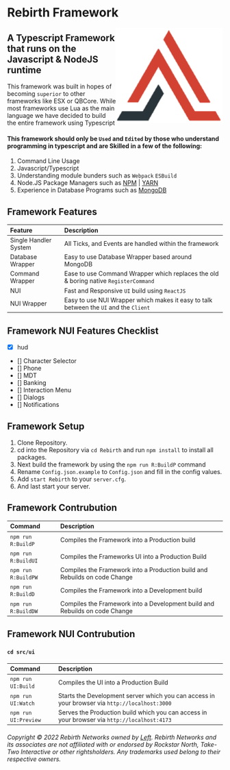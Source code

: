 # Rebirth Framework

<img src="./src/code/assets/rebirth.png" style="right:0" align="right" width="250px">

## A Typescript Framework that runs on the Javascript & NodeJS runtime

This framework was built in hopes of becoming `superior` to other frameworks like ESX or QBCore. While most frameworks use Lua as the main language we have decided to build the entire framework using Typescript

#### This framework should only be `Used` and `Edited` by those who understand programming in typescript and are Skilled in a few of the following: 

1. Command Line Usage
2. Javascript/Typescript
3. Understanding module bunders such as `Webpack` `ESBuild`
4. Node.JS Package Managers such as [NPM](https://www.npmjs.com/) | [YARN](https://yarnpkg.com/)
5. Experience in Database Programs such as [MongoDB](https://www.mongodb.com)

## Framework Features
| Feature     | Description |
| :----       | :-----      |
| Single Handler System | All Ticks, and Events are handled within the framework |
| Database Wrapper   | Easy to use Database Wrapper based around MongoDB |
| Command Wrapper | Ease to use Command Wrapper which replaces the old & boring native `RegisterCommand` |
| NUI | Fast and Responsive `UI` build using `ReactJS` |
| NUI Wrapper | Easy to use NUI Wrapper which makes it easy to talk between the `UI` and the `Client` |

## Framework NUI Features Checklist

- [x] hud
- [] Character Selector
- [] Phone
- [] MDT
- [] Banking
- [] Interaction Menu
- [] Dialogs
- [] Notifications

## Framework Setup

1. Clone Repository.
2. cd into the Repository via `cd Rebirth` and run `npm install` to install all packages.
3. Next build the framework by using the `npm run R:BuildP` command
4. Rename `Config.json.example` to `Config.json` and fill in the config values.
5. Add `start Rebirth` to your `server.cfg`.
6. And last start your server.

## Framework Contrubution

| Command | Description |
| :------ | :- |
| `npm run R:BuildP` | Compiles the Framework into a Production build |
| `npm run R:BuildUI` | Compiles the Frameworks UI into a Production Build |
| `npm run R:BuildPW` | Compiles the Framework into a Production build and Rebuilds on code Change |
| `npm run R:BuildD` | Compiles the Framework into a Development build |
| `npm run R:BuildDW` | Compiles the Framework into a Development build and Rebuilds on code Change |

## Framework NUI Contrubution
#### `cd src/ui`

| Command | Description |
| :------ | :- |
| `npm run UI:Build` | Compiles the UI into a Production Build |
| `npm run UI:Watch` | Starts the Development server which you can access in your browser via `http://localhost:3000` |
| `npm run UI:Preview` | Serves the Production build which you can access in your browser via `http://localhost:4173` |

###### Copyright &copy; 2022 Rebirth Networks owned by [Left](https://github.com/BigBoyLeft). Rebirth Networks and its associates are not affiliated with or endorsed by Rockstar North, Take-Two Interactive or other rightsholders. Any trademarks used belong to their respective owners.
